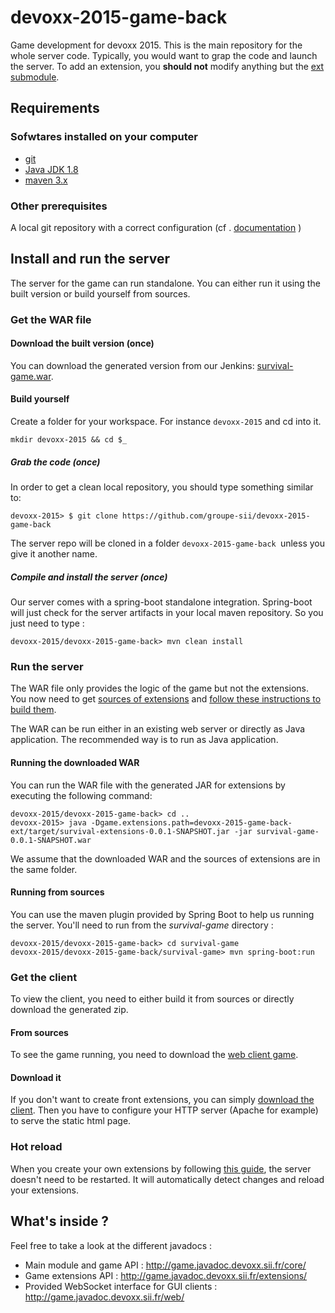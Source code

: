 # devoxx-2015-game-back

Game development for devoxx 2015. This is the main repository for the whole server code. Typically, you would want to grap the code and launch the server. To add an extension, you **should not** modify anything but the [ext  submodule](https://github.com/groupe-sii/devoxx-2015-game-back-ext).


## Requirements

### Sofwtares installed on your computer

* [git](http://git-scm.com/downloads)
* [Java JDK 1.8](http://www.oracle.com/technetwork/java/javase/downloads/jdk8-downloads-2133151.html)
* [maven 3.x](https://maven.apache.org/download.cgi)
 

### Other prerequisites

A local git repository with a correct configuration (cf . [documentation](http://git-scm.com/book/en/v2/Getting-Started-Installing-Git) )


## Install and run the server

The server for the game can run standalone. You can either run it using the built version or build yourself from sources.


### Get the WAR file

#### Download the built version (once)

You can download the generated version from our Jenkins: [survival-game.war](http://jenkins.devoxx.sii.fr/view/Devoxx/job/devoxx-game-back/lastSuccessfulBuild/artifact/survival-game/target/survival-game-0.0.1-SNAPSHOT.war).


#### Build yourself

Create a folder for your workspace. For instance ```devoxx-2015``` and cd into it.

````
mkdir devoxx-2015 && cd $_
````

##### Grab the code (once)

In order to get a clean local repository, you should type something similar to:

```
devoxx-2015> $ git clone https://github.com/groupe-sii/devoxx-2015-game-back
```

The server repo will be cloned in a folder ```devoxx-2015-game-back ```unless you give it another name.

##### Compile and install the server (once)

Our server comes with a spring-boot standalone integration. 
Spring-boot will just check for the server artifacts in your local maven repository. 
So you just need to type : 

```
devoxx-2015/devoxx-2015-game-back> mvn clean install
```

### Run the server

The WAR file only provides the logic of the game but not the extensions. You now need to get [sources of extensions](https://github.com/groupe-sii/devoxx-2015-game-back-ext) and [follow these instructions to build them](https://github.com/groupe-sii/devoxx-2015-game-back-ext/blob/master/README.md#get-the-sources).

The WAR can be run either in an existing web server or directly as Java application.
The recommended way is to run as Java application.


#### Running the downloaded WAR

You can run the WAR file with the generated JAR for extensions by executing the following command:
```
devoxx-2015/devoxx-2015-game-back> cd ..
devoxx-2015> java -Dgame.extensions.path=devoxx-2015-game-back-ext/target/survival-extensions-0.0.1-SNAPSHOT.jar -jar survival-game-0.0.1-SNAPSHOT.war
```

We assume that the downloaded WAR and the sources of extensions are in the same folder.


#### Running from sources

You can use the maven plugin provided by Spring Boot to help us running the server. You'll need to run from the *survival-game* directory :

```
devoxx-2015/devoxx-2015-game-back> cd survival-game
devoxx-2015/devoxx-2015-game-back/survival-game> mvn spring-boot:run
```


### Get the client

To view the client, you need to either build it from sources or directly download the generated zip.


#### From sources

To see the game running, you need to download the [web client game](https://github.com/groupe-sii/devoxx-2015-game-front).

#### Download it

If you don't want to create front extensions, you can simply [download the client](http://jenkins.devoxx.sii.fr/job/devoxx-game-front/ws/dist/*zip*/dist.zip). Then you have to configure your HTTP server (Apache for example) to serve the static html page.


### Hot reload

When you create your own extensions by following [this guide](https://github.com/groupe-sii/devoxx-2015-game-back-ext/blob/master/README.md#devoxx-2015-game-back-ext), the server doesn't need to be restarted. It will automatically detect changes and reload your extensions.


## What's inside ? 

Feel free to take a look at the different javadocs :
* Main module and game API : http://game.javadoc.devoxx.sii.fr/core/
* Game extensions API : http://game.javadoc.devoxx.sii.fr/extensions/
* Provided WebSocket interface for GUI clients : http://game.javadoc.devoxx.sii.fr/web/

